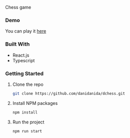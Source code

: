 Chess game

### Demo

You can play it [here](https://danidanida.github.io/dchess/)

### Built With

- React.js
- Typescript

### Getting Started

1. Clone the repo

    ```sh
    git clone https://github.com/danidanida/dchess.git
    ```

2. Install NPM packages

    ```sh
    npm install
    ```

3. Run the project

    ```sh
    npm run start
    ```
